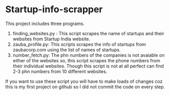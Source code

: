 # Startup-info-scrapper

This project includes three programs.
1) finding_websites.py :  This script scrapes the name of startups and their websites from Startup India website.
2) zauba_profile.py: This scripts scrapes the info of startups from zaubacorp.com using the list of names of startups.
3) number_fetch.py: The phn numbers of the companies is not avaiable on either of the websites so, this script scrapes the phone numbers from their individual websites. Though this script is not at all perfect can find 2-3 phn numbers from 10 different websites.

If you want to use these script you will have to make loads of changes coz this is my first project on github so I did not commit the code on every step.
